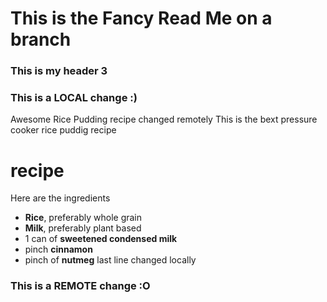 # This is the Fancy Read Me on a branch
### This is my header 3
### This is a LOCAL change :)
Awesome Rice Pudding recipe
changed remotely
This is the bext pressure cooker rice puddig recipe
# recipe
Here are the ingredients
- **Rice**, preferably whole grain
- **Milk**, preferably plant based
- 1 can of **sweetened condensed milk**
- pinch **cinnamon**
- pinch of **nutmeg**
last line changed locally
### This is a REMOTE change :O
